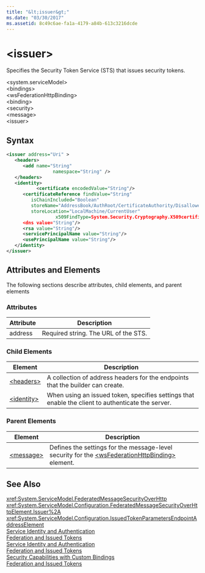 ```yaml
---
title: "&lt;issuer&gt;"
ms.date: "03/30/2017"
ms.assetid: 8c49c6ae-fa1a-4179-a84b-613c3216dcde
---
```

# &lt;issuer&gt;
Specifies the Security Token Service (STS) that issues security tokens.  

 \<system.serviceModel>  
\<bindings>  
\<wsFederationHttpBinding>  
\<binding>  
\<security>  
\<message>  
\<issuer>  

## Syntax  

```xml  
<issuer address="Uri" >  
   <headers>  
      <add name="String"  
                 namespace="String" />  
   </headers>  
   <identity>  
           <certificate encodedValue="String"/>  
      <certificateReference findValue="String"   
         isChainIncluded="Boolean"  
         storeName="AddressBook/AuthRoot/CertificateAuthority/Disallowed/My/Root/TrustedPeople/TrustedPublisher"  
         storeLocation="LocalMachine/CurrentUser"  
                  x509FindType=System.Security.Cryptography.X509certificates.X509findtype/>  
      <dns value="String"/>  
      <rsa value="String"/>  
      <servicePrincipalName value="String"/>  
      <usePrincipalName value="String"/>  
   </identity>  
</issuer>  
```  

## Attributes and Elements  
 The following sections describe attributes, child elements, and parent elements  

### Attributes  


|Attribute|Description|  
|---------------|-----------------|  
|address|Required string. The URL of the STS.|  

### Child Elements  


|Element|Description|  
|-------------|-----------------|  
|[\<headers>](../../../../../docs/framework/configure-apps/file-schema/wcf/headers-element.md)|A collection of address headers for the endpoints that the builder can create.|  
|[\<identity>](../../../../../docs/framework/configure-apps/file-schema/wcf/identity.md)|When using an issued token, specifies settings that enable the client to authenticate the server.|  

### Parent Elements  


|Element|Description|  
|-------------|-----------------|  
|[\<message>](../../../../../docs/framework/configure-apps/file-schema/wcf/message-element-of-wsfederationhttpbinding.md)|Defines the settings for the message-level security for the [\<wsFederationHttpBinding>](../../../../../docs/framework/configure-apps/file-schema/wcf/wsfederationhttpbinding.md) element.|  

## See Also  
 <xref:System.ServiceModel.FederatedMessageSecurityOverHttp>  
 <xref:System.ServiceModel.Configuration.FederatedMessageSecurityOverHttpElement.Issuer%2A>  
 <xref:System.ServiceModel.Configuration.IssuedTokenParametersEndpointAddressElement>  
 [Service Identity and Authentication](../../../../../docs/framework/wcf/feature-details/service-identity-and-authentication.md)  
 [Federation and Issued Tokens](../../../../../docs/framework/wcf/feature-details/federation-and-issued-tokens.md)  
 [Service Identity and Authentication](../../../../../docs/framework/wcf/feature-details/service-identity-and-authentication.md)  
 [Federation and Issued Tokens](../../../../../docs/framework/wcf/feature-details/federation-and-issued-tokens.md)  
 [Security Capabilities with Custom Bindings](../../../../../docs/framework/wcf/feature-details/security-capabilities-with-custom-bindings.md)  
 [Federation and Issued Tokens](../../../../../docs/framework/wcf/feature-details/federation-and-issued-tokens.md)
